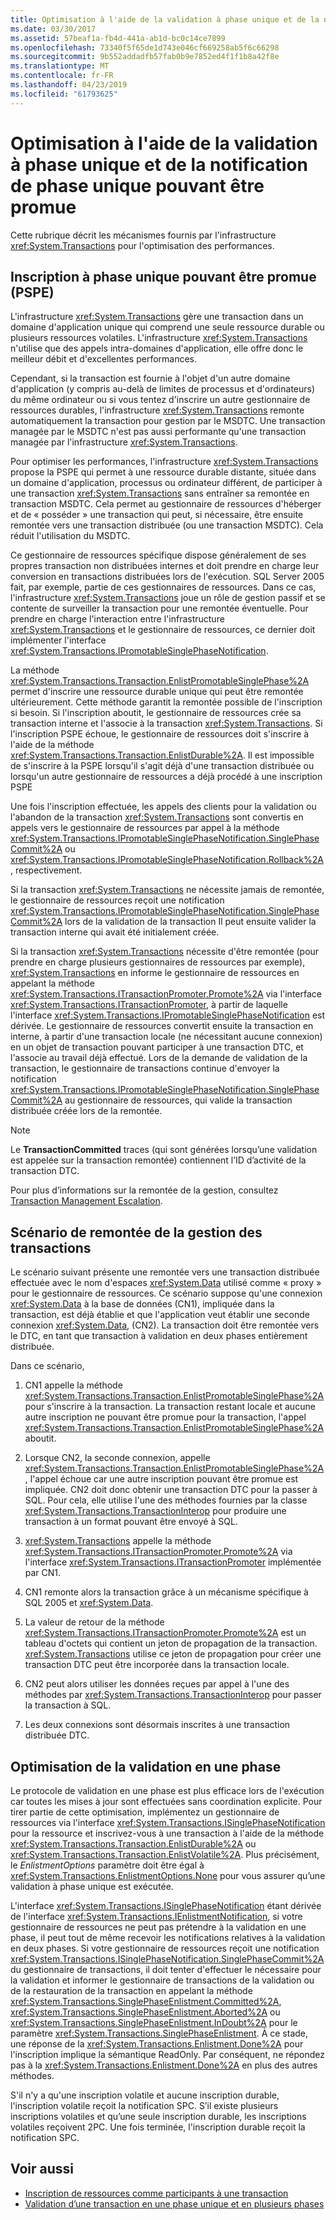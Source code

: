 ```yaml
---
title: Optimisation à l'aide de la validation à phase unique et de la notification de phase unique pouvant être promue
ms.date: 03/30/2017
ms.assetid: 57beaf1a-fb4d-441a-ab1d-bc0c14ce7899
ms.openlocfilehash: 73340f5f65de1d743e046cf669258ab5f6c66298
ms.sourcegitcommit: 9b552addadfb57fab0b9e7852ed4f1f1b8a42f8e
ms.translationtype: MT
ms.contentlocale: fr-FR
ms.lasthandoff: 04/23/2019
ms.locfileid: "61793625"
---
```

# <a name="optimization-using-single-phase-commit-and-promotable-single-phase-notification"></a>Optimisation à l'aide de la validation à phase unique et de la notification de phase unique pouvant être promue

Cette rubrique décrit les mécanismes fournis par l'infrastructure <xref:System.Transactions> pour l'optimisation des performances.

## <a name="promotable-single-phase-enlistment"></a>Inscription à phase unique pouvant être promue (PSPE)

L'infrastructure <xref:System.Transactions> gère une transaction dans un domaine d'application unique qui comprend une seule ressource durable ou plusieurs ressources volatiles. L'infrastructure <xref:System.Transactions> n'utilise que des appels intra-domaines d'application, elle offre donc le meilleur débit et d'excellentes performances.

Cependant, si la transaction est fournie à l'objet d'un autre domaine d'application (y compris au-delà de limites de processus et d'ordinateurs) du même ordinateur ou si vous tentez d'inscrire un autre gestionnaire de ressources durables, l'infrastructure <xref:System.Transactions> remonte automatiquement la transaction pour gestion par le MSDTC. Une transaction managée par le MSDTC n'est pas aussi performante qu'une transaction managée par l'infrastructure <xref:System.Transactions>.

Pour optimiser les performances, l'infrastructure <xref:System.Transactions> propose la PSPE qui permet à une ressource durable distante, située dans un domaine d'application, processus ou ordinateur différent, de participer à une transaction <xref:System.Transactions> sans entraîner sa remontée en transaction MSDTC. Cela permet au gestionnaire de ressources d'héberger et de « posséder » une transaction qui peut, si nécessaire, être ensuite remontée vers une transaction distribuée (ou une transaction MSDTC). Cela réduit l'utilisation du MSDTC.

Ce gestionnaire de ressources spécifique dispose généralement de ses propres transaction non distribuées internes et doit prendre en charge leur conversion en transactions distribuées lors de l'exécution. SQL Server 2005 fait, par exemple, partie de ces gestionnaires de ressources. Dans ce cas, l'infrastructure <xref:System.Transactions> joue un rôle de gestion passif et se contente de surveiller la transaction pour une remontée éventuelle. Pour prendre en charge l'interaction entre l'infrastructure <xref:System.Transactions> et le gestionnaire de ressources, ce dernier doit implémenter l'interface <xref:System.Transactions.IPromotableSinglePhaseNotification>.

La méthode <xref:System.Transactions.Transaction.EnlistPromotableSinglePhase%2A> permet d'inscrire une ressource durable unique qui peut être remontée ultérieurement. Cette méthode garantit la remontée possible de l'inscription si besoin. Si l'inscription aboutit, le gestionnaire de ressources crée sa transaction interne et l'associe à la transaction <xref:System.Transactions>. Si l'inscription PSPE échoue, le gestionnaire de ressources doit s'inscrire à l'aide de la méthode <xref:System.Transactions.Transaction.EnlistDurable%2A>. Il est impossible de s'inscrire à la PSPE lorsqu'il s'agit déjà d'une transaction distribuée ou lorsqu'un autre gestionnaire de ressources a déjà procédé à une inscription PSPE

Une fois l'inscription effectuée, les appels des clients pour la validation ou l'abandon de la transaction <xref:System.Transactions> sont convertis en appels vers le gestionnaire de ressources par appel à la méthode <xref:System.Transactions.IPromotableSinglePhaseNotification.SinglePhaseCommit%2A> ou <xref:System.Transactions.IPromotableSinglePhaseNotification.Rollback%2A>, respectivement.

Si la transaction <xref:System.Transactions> ne nécessite jamais de remontée, le gestionnaire de ressources reçoit une notification <xref:System.Transactions.IPromotableSinglePhaseNotification.SinglePhaseCommit%2A> lors de la validation de la transaction Il peut ensuite valider la transaction interne qui avait été initialement créée.

Si la transaction <xref:System.Transactions> nécessite d'être remontée (pour prendre en charge plusieurs gestionnaires de ressources par exemple), <xref:System.Transactions> en informe le gestionnaire de ressources en appelant la méthode <xref:System.Transactions.ITransactionPromoter.Promote%2A> via l'interface <xref:System.Transactions.ITransactionPromoter>, à partir de laquelle l'interface <xref:System.Transactions.IPromotableSinglePhaseNotification> est dérivée. Le gestionnaire de ressources convertit ensuite la transaction en interne, à partir d'une transaction locale (ne nécessitant aucune connexion) en un objet de transaction pouvant participer à une transaction DTC, et l'associe au travail déjà effectué. Lors de la demande de validation de la transaction, le gestionnaire de transactions continue d'envoyer la notification <xref:System.Transactions.IPromotableSinglePhaseNotification.SinglePhaseCommit%2A> au gestionnaire de ressources, qui valide la transaction distribuée créée lors de la remontée.

> [!NOTE]
> Le **TransactionCommitted** traces (qui sont générées lorsqu’une validation est appelée sur la transaction remontée) contiennent l’ID d’activité de la transaction DTC.

Pour plus d’informations sur la remontée de la gestion, consultez [Transaction Management Escalation](../../../../docs/framework/data/transactions/transaction-management-escalation.md).

## <a name="transaction-management-escalation-scenario"></a>Scénario de remontée de la gestion des transactions

Le scénario suivant présente une remontée vers une transaction distribuée effectuée avec le nom d'espaces <xref:System.Data> utilisé comme « proxy » pour le gestionnaire de ressources. Ce scénario suppose qu'une connexion <xref:System.Data> à la base de données (CN1), impliquée dans la transaction, est déjà établie et que l'application veut établir une seconde connexion <xref:System.Data>, (CN2). La transaction doit être remontée vers le DTC, en tant que transaction à validation en deux phases entièrement distribuée.

Dans ce scénario,

1. CN1 appelle la méthode <xref:System.Transactions.Transaction.EnlistPromotableSinglePhase%2A> pour s'inscrire à la transaction. La transaction restant locale et aucune autre inscription ne pouvant être promue pour la transaction, l'appel <xref:System.Transactions.Transaction.EnlistPromotableSinglePhase%2A> aboutit.

2. Lorsque CN2, la seconde connexion, appelle <xref:System.Transactions.Transaction.EnlistPromotableSinglePhase%2A>, l'appel échoue car une autre inscription pouvant être promue est impliquée. CN2 doit donc obtenir une transaction DTC pour la passer à SQL. Pour cela, elle utilise l'une des méthodes fournies par la classe <xref:System.Transactions.TransactionInterop> pour produire une transaction à un format pouvant être envoyé à SQL.

3. <xref:System.Transactions> appelle la méthode <xref:System.Transactions.ITransactionPromoter.Promote%2A> via l'interface <xref:System.Transactions.ITransactionPromoter> implémentée par CN1.

4. CN1 remonte alors la transaction grâce à un mécanisme spécifique à SQL 2005 et <xref:System.Data>.

5. La valeur de retour de la méthode <xref:System.Transactions.ITransactionPromoter.Promote%2A> est un tableau d'octets qui contient un jeton de propagation de la transaction. <xref:System.Transactions> utilise ce jeton de propagation pour créer une transaction DTC peut être incorporée dans la transaction locale.

6. CN2 peut alors utiliser les données reçues par appel à l'une des méthodes par <xref:System.Transactions.TransactionInterop> pour passer la transaction à SQL.

7. Les deux connexions sont désormais inscrites à une transaction distribuée DTC.

## <a name="single-phase-commit-optimization"></a>Optimisation de la validation en une phase

Le protocole de validation en une phase est plus efficace lors de l'exécution car toutes les mises à jour sont effectuées sans coordination explicite. Pour tirer partie de cette optimisation, implémentez un gestionnaire de ressources via l'interface <xref:System.Transactions.ISinglePhaseNotification> pour la ressource et inscrivez-vous à une transaction à l'aide de la méthode <xref:System.Transactions.Transaction.EnlistDurable%2A> ou <xref:System.Transactions.Transaction.EnlistVolatile%2A>. Plus précisément, le *EnlistmentOptions* paramètre doit être égal à <xref:System.Transactions.EnlistmentOptions.None> pour vous assurer qu’une validation à phase unique est exécutée.

L'interface <xref:System.Transactions.ISinglePhaseNotification> étant dérivée de l'interface <xref:System.Transactions.IEnlistmentNotification>, si votre gestionnaire de ressources ne peut pas prétendre à la validation en une phase, il peut tout de même recevoir les notifications relatives à la validation en deux phases. Si votre gestionnaire de ressources reçoit une notification <xref:System.Transactions.ISinglePhaseNotification.SinglePhaseCommit%2A> du gestionnaire de transactions, il doit tenter d'effectuer le nécessaire pour la validation et informer le gestionnaire de transactions de la validation ou de la restauration de la transaction en appelant la méthode <xref:System.Transactions.SinglePhaseEnlistment.Committed%2A>, <xref:System.Transactions.SinglePhaseEnlistment.Aborted%2A> ou <xref:System.Transactions.SinglePhaseEnlistment.InDoubt%2A> pour le paramètre <xref:System.Transactions.SinglePhaseEnlistment>. À ce stade, une réponse de la <xref:System.Transactions.Enlistment.Done%2A> pour l'inscription implique la sémantique ReadOnly. Par conséquent, ne répondez pas à la <xref:System.Transactions.Enlistment.Done%2A> en plus des autres méthodes.

S'il n'y a qu'une inscription volatile et aucune inscription durable, l'inscription volatile reçoit la notification SPC. S’il existe plusieurs inscriptions volatiles et qu’une seule inscription durable, les inscriptions volatiles reçoivent 2PC. Une fois terminée, l'inscription durable reçoit la notification SPC.

## <a name="see-also"></a>Voir aussi

- [Inscription de ressources comme participants à une transaction](../../../../docs/framework/data/transactions/enlisting-resources-as-participants-in-a-transaction.md)
- [Validation d’une transaction en une phase unique et en plusieurs phases](../../../../docs/framework/data/transactions/committing-a-transaction-in-single-phase-and-multi-phase.md)
